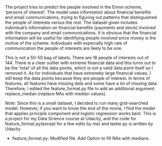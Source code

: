 The project tries to predict the people involved in the Enron scheme, ‘persons of interest’. The model uses information about financial benefits and email communications, trying to figuring out patterns that distinguished the people of interests versus the rest. The dataset given includes individual’s information on financial benefits (payments and stock) involved with the company and email communications. It is obvious that the financial information will be useful for identifying people involved since money is the motive of the scheme. Individuals with especially high rate of communication the people of interests are likely to be one.

This is not a 50-50 bag of labels. There are 18 people of interests out of 144. There is a clear outlier with extreme financial data and this turns out to be the ‘total’ of all the data points, which is not a valid data point itself so I removed it. As for individuals that have extremely large financial values, I still keep the data points because they are people of interest. In terms of features, all features have missing data and some have a lot of missing data. Therefore, I edited the feature_format.py file to add an additional argument replace_median (replace NAs with median values).

*Note:*
Since this is a small dataset, I decided to run many grid-searched model. However, if you want to know the end of the movie, I find the model that applies principle component and logistic regression works best.
This is a project for my Data Science course at Udacity, and the code for feature_format.py(except for a few edits by me) and tester.py is written by Udacity




- feature_format.py: Modified file. Add Option to fill NAs with medians.

